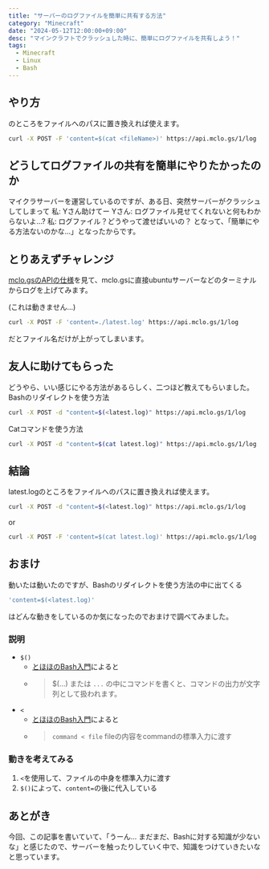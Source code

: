 ```yaml
---
title: "サーバーのログファイルを簡単に共有する方法"
category: "Minecraft"
date: "2024-05-12T12:00:00+09:00"
desc: "マインクラフトでクラッシュした時に、簡単にログファイルを共有しよう！"
tags:
  - Minecraft
  - Linux
  - Bash
---
```

## やり方
<fileName>のところをファイルへのパスに置き換えれば使えます。
```bash
curl -X POST -F 'content=$(cat <fileName>)' https://api.mclo.gs/1/log
```

## どうしてログファイルの共有を簡単にやりたかったのか
マイクラサーバーを運営しているのですが、ある日、突然サーバーがクラッシュしてしまって
私: Yさん助けてー
Yさん: ログファイル見せてくれないと何もわからないよ...?
私: ログファイル？どうやって渡せばいいの？
となって、「簡単にやる方法ないのかな...」となったからです。

## とりあえずチャレンジ
[mclo.gsのAPIの仕様](https://api.mclo.gs)を見て、mclo.gsに直接ubuntuサーバーなどのターミナルからログを上げてみます。

(これは動きません...)
```bash
curl -X POST -F 'content=./latest.log' https://api.mclo.gs/1/log
```
だとファイル名だけが上がってしまいます。

## 友人に助けてもらった
どうやら、いい感じにやる方法があるらしく、二つほど教えてもらいました。
Bashのリダイレクトを使う方法
```bash
curl -X POST -d "content=$(<latest.log)" https://api.mclo.gs/1/log
```

Catコマンドを使う方法
```bash
curl -X POST -d "content=$(cat latest.log)" https://api.mclo.gs/1/log
```

## 結論
latest.logのところをファイルへのパスに置き換えれば使えます。
```bash
curl -X POST -d "content=$(<latest.log)" https://api.mclo.gs/1/log
```
or
```bash
curl -X POST -F 'content=$(cat latest.log)' https://api.mclo.gs/1/log
```

## おまけ
動いたは動いたのですが、Bashのリダイレクトを使う方法の中に出てくる
```bash
'content=$(<latest.log)'
```
はどんな動きをしているのか気になったのでおまけで調べてみました。

### 説明
- `$()`
  - [とほほのBash入門](https://www.tohoho-web.com/ex/shell.html#command-replace)によると
  - > $(...) または `...` の中にコマンドを書くと、コマンドの出力が文字列として扱われます。
- `<`
  - [とほほのBash入門](https://www.tohoho-web.com/ex/shell.html#in-out-redirect)によると
  - > `command < file` fileの内容をcommandの標準入力に渡す

### 動きを考えてみる
1. `<`を使用して、ファイルの中身を標準入力に渡す
2. `$()`によって、`content=`の後に代入している

## あとがき
今回、この記事を書いていて、「うーん... まだまだ、Bashに対する知識が少ないな」と感じたので、サーバーを触ったりしていく中で、知識をつけていきたいなと思っています。
